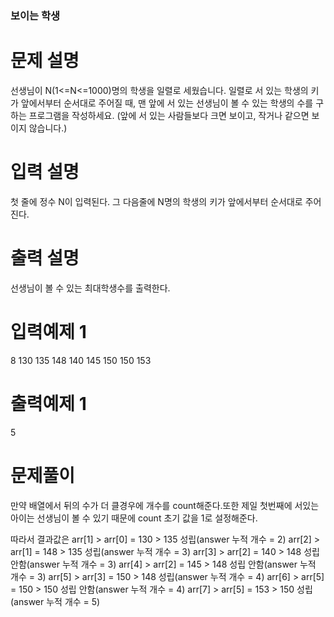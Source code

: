 ### 보이는 학생

# 문제 설명

선생님이 N(1<=N<=1000)명의 학생을 일렬로 세웠습니다. 
일렬로 서 있는 학생의 키가 앞에서부터 순서대로 주어질 때, 맨 앞에 서 있는 선생님이 볼 수 있는 학생의 수를 구하는 프로그램을 작성하세요. 
(앞에 서 있는 사람들보다 크면 보이고, 작거나 같으면 보이지 않습니다.)

# 입력 설명

첫 줄에 정수 N이 입력된다. 그 다음줄에 N명의 학생의 키가 앞에서부터 순서대로 주어진다.

# 출력 설명

선생님이 볼 수 있는 최대학생수를 출력한다.

# 입력예제 1

8
130 135 148 140 145 150 150 153 

# 출력예제 1

5

# 문제풀이
만약 배열에서 뒤의 수가 더 클경우에 개수를 count해준다.또한 제일 첫번째에 서있는 아이는 선생님이 볼 수 있기 때문에 count 초기 값을 1로 설정해준다.

따라서 결과값은 
arr[1] > arr[0] = 130 > 135 성립(answer 누적 개수 = 2)
arr[2] > arr[1] = 148 > 135 성립(answer 누적 개수 = 3)
arr[3] > arr[2] = 140 > 148 성립 안함(answer 누적 개수 = 3)
arr[4] > arr[2] = 145 > 148 성립 안함(answer 누적 개수 = 3)
arr[5] > arr[3] = 150 > 148 성립(answer 누적 개수 = 4)
arr[6] > arr[5] = 150 > 150 성립 안함(answer 누적 개수 = 4)
arr[7] > arr[5] = 153 > 150 성립(answer 누적 개수 = 5)